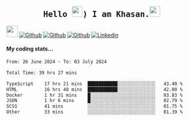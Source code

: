 <h2 align='center'><samp><strong>Hello <img src="https://media.giphy.com/media/hvRJCLFzcasrR4ia7z/giphy.gif" width="28px" height="28px">) I am Khasan.<img height="28px" src="https://emojis.slackmojis.com/emojis/images/1531849430/4246/blob-sunglasses.gif?1531849430"></strong></samp></h2>

<img src="https://media.giphy.com/media/WUlplcMpOCEmTGBtBW/giphy.gif" width="30">  [![Github](https://img.shields.io/github/followers/khasanrashidov?label=Follow%20Me&style=social)](https://github.com/khasanrashidov)  [![Github](https://img.shields.io/github/stars/khasanrashidov?affiliations=OWNER&style=social)](https://github.com/khasanrashidov)  [![Github](https://img.shields.io/github/watchers/khasanrashidov/khasanrashidov?style=social)](https://github.com/khasanrashidov) [![Linkedin](https://img.shields.io/badge/LinkedIn-Khasan%20Rashidov-blue?logo=Linkedin&logoColor=blue&labelColor=black&style=flat-square)](https://www.linkedin.com/in/khasanr)  

#### My coding stats...
<!--START_SECTION:waka-->

```txt
From: 26 June 2024 - To: 03 July 2024

Total Time: 39 hrs 27 mins

TypeScript    17 hrs 21 mins  ███████████░░░░░░░░░░░░░░   43.40 %
HTML          16 hrs 48 mins  ███████████░░░░░░░░░░░░░░   42.00 %
Docker        1 hr 31 mins    █░░░░░░░░░░░░░░░░░░░░░░░░   03.83 %
JSON          1 hr 6 mins     █░░░░░░░░░░░░░░░░░░░░░░░░   02.79 %
SCSS          41 mins         ░░░░░░░░░░░░░░░░░░░░░░░░░   01.75 %
Other         33 mins         ░░░░░░░░░░░░░░░░░░░░░░░░░   01.39 %
```

<!--END_SECTION:waka-->

<!---
khasanrashidov/khasanrashidov is a ✨ special ✨ repository because its `README.md` (this file) appears on your GitHub profile.
You can click the Preview link to take a look at your changes.
--->
